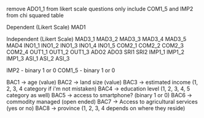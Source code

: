 remove ADO1_1 from likert scale questions
only include COM1_5 and IMP2 from chi squared table

Dependent (Likert Scale)
MAD1

Independent (Likert Scale)
MAD3_1
MAD3_2
MAD3_3
MAD3_4
MAD3_5
MAD4
INO1_1
INO1_2
INO1_3
INO1_4
INO1_5
COM2_1
COM2_2
COM2_3
COM2_4
OUT1_1
OUT1_2
OUT1_3
ADO2
ADO3
SRI1
SRI2
IMP1_1
IMP1_2
IMP1_3
ASI_1
ASI_2
ASI_3

IMP2 - binary 1 or 0
COM1_5 - binary 1 or 0

BAC1 -> age (value)
BAC2 -> land size (value)
BAC3 -> estimated income (1, 2, 3, 4 category if i'm not mistaken)
BAC4 -> education level (1, 2, 3, 4, 5 category as well)
BAC5 -> access to smartphone? (binary 1 or 0)
BAC6 -> commodity managed (open ended)
BAC7 -> Access to agricultural services (yes or no)
BAC8 -> province (1, 2, 3, 4 depends on where they reside)
